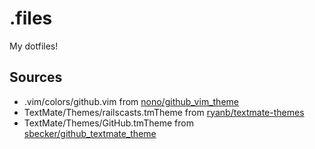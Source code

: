# .files

My dotfiles!

## Sources

* .vim/colors/github.vim from [nono/github_vim_theme](https://github.com/nono/github_vim_theme)
* TextMate/Themes/railscasts.tmTheme from [ryanb/textmate-themes](https://github.com/ryanb/textmate-themes)
* TextMate/Themes/GitHub.tmTheme from [sbecker/github_textmate_theme](https://github.com/sbecker/github_textmate_theme)
